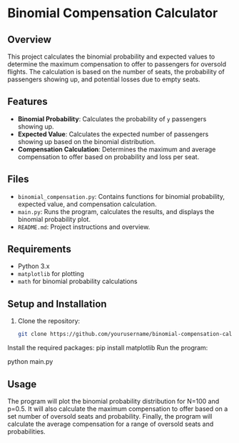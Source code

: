 # Binomial Compensation Calculator

## Overview
This project calculates the binomial probability and expected values to determine the maximum compensation to offer to passengers for oversold flights. The calculation is based on the number of seats, the probability of passengers showing up, and potential losses due to empty seats.

## Features
- **Binomial Probability**: Calculates the probability of `y` passengers showing up.
- **Expected Value**: Calculates the expected number of passengers showing up based on the binomial distribution.
- **Compensation Calculation**: Determines the maximum and average compensation to offer based on probability and loss per seat.

## Files
- `binomial_compensation.py`: Contains functions for binomial probability, expected value, and compensation calculation.
- `main.py`: Runs the program, calculates the results, and displays the binomial probability plot.
- `README.md`: Project instructions and overview.

## Requirements
- Python 3.x
- `matplotlib` for plotting
- `math` for binomial probability calculations

## Setup and Installation
1. Clone the repository:
   ```bash
   git clone https://github.com/yourusername/binomial-compensation-calculator.git

Install the required packages:
pip install matplotlib
Run the program:

python main.py
## Usage

The program will plot the binomial probability distribution for N=100 and p=0.5.
It will also calculate the maximum compensation to offer based on a set number of oversold seats and probability.
Finally, the program will calculate the average compensation for a range of oversold seats and probabilities.

